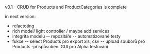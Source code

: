 v0.1 - CRUD for Products and ProductCategories is complete

in next version:
- refactoting 
 - rich model/ light controller / maybe add services
 - integrita modelu
-- repozitáře
-- automatizované testy
- fukce
-- select Products pro export xls, csv
-- upload souborů pro Products
-přispůsobení GUI pro Alpha testování